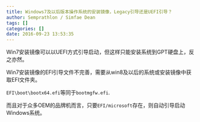 ```yaml
---
title: Windows7及以后版本操作系统的安装镜像，Legacy引导还是UEFI引导？
author: Semprathlon / Simfae Dean
tags: []
categories: []
date: 2016-09-23 13:53:35
---
```

Win7安装镜像可以以UEFI方式引导启动，但这样只能安装系统到GPT硬盘上，反之亦然。

Win7安装镜像的EFI引导文件不完善，需要从win8及以后的系统或安装镜像中获取EFI文件夹。

`EFI\boot\bootx64.efi`等同于`bootmgfw.efi`.

而且对于众多OEM的品牌机而言，只要`EFI/microsoft`存在，则自动引导启动Windows系统。